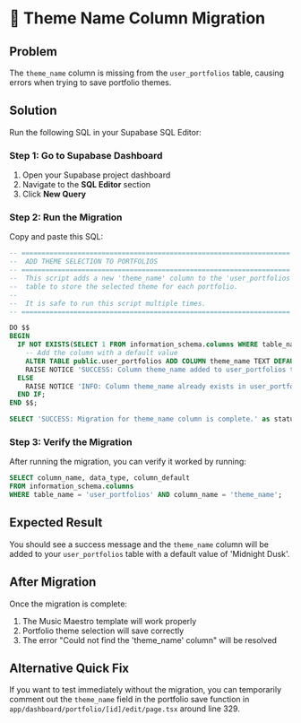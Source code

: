 # 🚀 Theme Name Column Migration

## Problem
The `theme_name` column is missing from the `user_portfolios` table, causing errors when trying to save portfolio themes.

## Solution
Run the following SQL in your Supabase SQL Editor:

### Step 1: Go to Supabase Dashboard
1. Open your Supabase project dashboard
2. Navigate to the **SQL Editor** section
3. Click **New Query**

### Step 2: Run the Migration
Copy and paste this SQL:

```sql
-- ===================================================================
--  ADD THEME SELECTION TO PORTFOLIOS
-- ===================================================================
--  This script adds a new 'theme_name' column to the 'user_portfolios'
--  table to store the selected theme for each portfolio.
--
--  It is safe to run this script multiple times.
-- ===================================================================

DO $$
BEGIN
  IF NOT EXISTS(SELECT 1 FROM information_schema.columns WHERE table_name = 'user_portfolios' AND column_name = 'theme_name') THEN
    -- Add the column with a default value
    ALTER TABLE public.user_portfolios ADD COLUMN theme_name TEXT DEFAULT 'Midnight Dusk';
    RAISE NOTICE 'SUCCESS: Column theme_name added to user_portfolios table.';
  ELSE
    RAISE NOTICE 'INFO: Column theme_name already exists in user_portfolios table.';
  END IF;
END $$;

SELECT 'SUCCESS: Migration for theme_name column is complete.' as status;
```

### Step 3: Verify the Migration
After running the migration, you can verify it worked by running:

```sql
SELECT column_name, data_type, column_default 
FROM information_schema.columns 
WHERE table_name = 'user_portfolios' AND column_name = 'theme_name';
```

## Expected Result
You should see a success message and the `theme_name` column will be added to your `user_portfolios` table with a default value of 'Midnight Dusk'.

## After Migration
Once the migration is complete:
1. The Music Maestro template will work properly
2. Portfolio theme selection will save correctly
3. The error "Could not find the 'theme_name' column" will be resolved

## Alternative Quick Fix
If you want to test immediately without the migration, you can temporarily comment out the `theme_name` field in the portfolio save function in `app/dashboard/portfolio/[id]/edit/page.tsx` around line 329. 